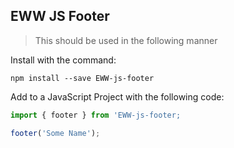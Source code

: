 ## EWW JS Footer

> This should be used in the following manner

Install with the command:

```
npm install --save EWW-js-footer
```

Add to a JavaScript Project with the following code:

```javascript
import { footer } from 'EWW-js-footer;

footer('Some Name');
```